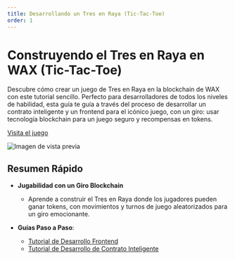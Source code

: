 ```yaml
---
title: Desarrollando un Tres en Raya (Tic-Tac-Toe)
order: 1
---
```

# Construyendo el Tres en Raya en WAX (Tic-Tac-Toe)

Descubre cómo crear un juego de Tres en Raya en la blockchain de WAX con este tutorial sencillo. Perfecto para desarrolladores de todos los niveles de habilidad, esta guía te guía a través del proceso de desarrollar un contrato inteligente y un frontend para el icónico juego, con un giro: usar tecnología blockchain para un juego seguro y recompensas en tokens.

[Visita el juego](https://tictactoe.wax.io/)

![Imagen de vista previa](/assets/images/tutorials/tic-tac-toe/preview_meta_data.png)

## Resumen Rápido
- **Jugabilidad con un Giro Blockchain**
  - Aprende a construir el Tres en Raya donde los jugadores pueden ganar tokens, con movimientos y turnos de juego aleatorizados para un giro emocionante.

- **Guías Paso a Paso**:
  - [Tutorial de Desarrollo Frontend](/es/build/tutorials/tic-tac-toe-game/client)
  - [Tutorial de Desarrollo de Contrato Inteligente](/es/build/tutorials/tic-tac-toe-game/smart-contract)